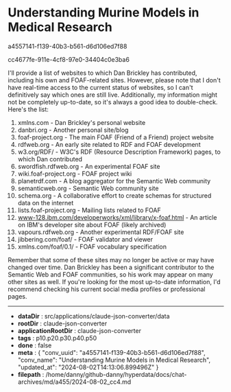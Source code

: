# Understanding Murine Models in Medical Research

a4557141-f139-40b3-b561-d6d106ed7f88

cc4677fe-911e-4cf8-97e0-34404c0e3ba6

 I'll provide a list of websites to which Dan Brickley has contributed, including his own and FOAF-related sites. However, please note that I don't have real-time access to the current status of websites, so I can't definitively say which ones are still live. Additionally, my information might not be completely up-to-date, so it's always a good idea to double-check. Here's the list:

1. xmlns.com - Dan Brickley's personal website
2. danbri.org - Another personal site/blog
3. foaf-project.org - The main FOAF (Friend of a Friend) project website
4. rdfweb.org - An early site related to RDF and FOAF development
5. w3.org/RDF/ - W3C's RDF (Resource Description Framework) pages, to which Dan contributed
6. swordfish.rdfweb.org - An experimental FOAF site
7. wiki.foaf-project.org - FOAF project wiki
8. planetrdf.com - A blog aggregator for the Semantic Web community
9. semanticweb.org - Semantic Web community site
10. schema.org - A collaborative effort to create schemas for structured data on the internet
11. lists.foaf-project.org - Mailing lists related to FOAF
12. www-128.ibm.com/developerworks/xml/library/x-foaf.html - An article on IBM's developer site about FOAF (likely archived)
13. vapours.rdfweb.org - Another experimental RDF/FOAF site
14. jibbering.com/foaf/ - FOAF validator and viewer
15. xmlns.com/foaf/0.1/ - FOAF vocabulary specification

Remember that some of these sites may no longer be active or may have changed over time. Dan Brickley has been a significant contributor to the Semantic Web and FOAF communities, so his work may appear on many other sites as well. If you're looking for the most up-to-date information, I'd recommend checking his current social media profiles or professional pages.

---

* **dataDir** : src/applications/claude-json-converter/data
* **rootDir** : claude-json-converter
* **applicationRootDir** : claude-json-converter
* **tags** : p10.p20.p30.p40.p50
* **done** : false
* **meta** : {
  "conv_uuid": "a4557141-f139-40b3-b561-d6d106ed7f88",
  "conv_name": "Understanding Murine Models in Medical Research",
  "updated_at": "2024-08-02T14:13:06.899496Z"
}
* **filepath** : /home/danny/github-danny/hyperdata/docs/chat-archives/md/a455/2024-08-02_cc4.md